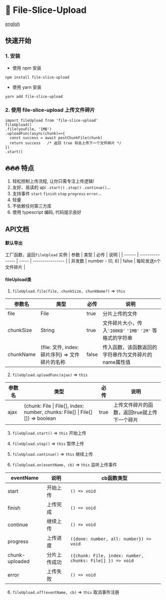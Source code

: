 # 📄 File-Slice-Upload

[english](./README_en.md)

## 快速开始

### 1. 安装
  * 使用 npm 安装
  ```shell
  npm install file-slice-upload
  ```
  * 使用 yarn 安装
  ```shell
  yarn add file-slice-upload
  ```
### 2. 使用 file-slice-upload 上传文件碎片
```tsx
import fileUpload from 'file-slice-upload'
fileUpload()
.file(youFile, '1MB')
.uploadFunc(async(chunk)=>{
  const success = await postChunkFile(chunk)
  return success   /* 返回 true 将会上传下一个文件碎片 */
})
.start()
```

## 🔥🔥🔥 特点
1. 轻松控制上传流程, 让你只需专注上传逻辑!
2. 友好、易读的 api `.start()` `.stop()` `.continue()`...
3. 支持事件 `start` `finish` `stop` `progress` `error`...
4. 轻量
5. 不依赖任何第三方库
6. 使用 typescript 编码, 代码提示良好


## API文档

#### 默认导出
工厂函数，返回`fileUpload` 实例
| 参数   | 类型            | 必传  | 说明           |
| ------ | --------------- | ----- | ---------------- |
| 并发数 | number - (0, 8] | false | 每轮发送n个文件碎片 |


#### fileUpload类
1. `fileUpload.file(file, chunkSize, chunkName?)` => `this`

| 参数名   | 类型            | 必传  | 说明 |
| ------ | --------------- | ----- | ---------------- |
| file | File | true | 分片上传的文件 |
| chunkSize | String | true | 文件碎片大小，传入`'200KB'` `'1MB'` `'2M'` 等格式的字符串 |
| chunkName | (file: 文件, index: 碎片序列) => 文件碎片的名称 | false | 传入函数，该函数返回的字符串作为文件碎片的name属性值 |

2.  `fileUpload.uploadFunc(ajax)`  => `this`

| 参数名   | 类型            | 必传  | 说明 |
| ------ | --------------- | ----- | ---------------- |
| ajax | (chunk: File \| File[], index: number, chunks: File[] \| File[][]) => boolean | true | 上传文件碎片的函数，返回true就上传下一个碎片|

3.  `fileUpload.start()`  => `this`
开始上传
4.  `fileUpload.stop()`  => `this`
暂停上传
5.  `fileUpload.continue()`  => `this`
继续上传

5.  `fileUpload.on(eventName, cb)`  => `this` 监听上传事件

| eventName   | 说明            | cb函数类型
| ------ | --------------- | ----- |
| start | 开始上传 | `() => void` |
| finish | 上传完成 | `() => void`|
| continue | 继续上传 | `() => void` |
| progress | 上传进度 | `({done: number, all: number}) => void` |
| chunk-uploaded | 分片上传成功 |`({chunk: File, index: number, chunks: File[] }) => void `|
| error | 上传失败 | `() => void` |

6. `fileUpload.off(eventName, cb)` => `this` 取消事件注册
